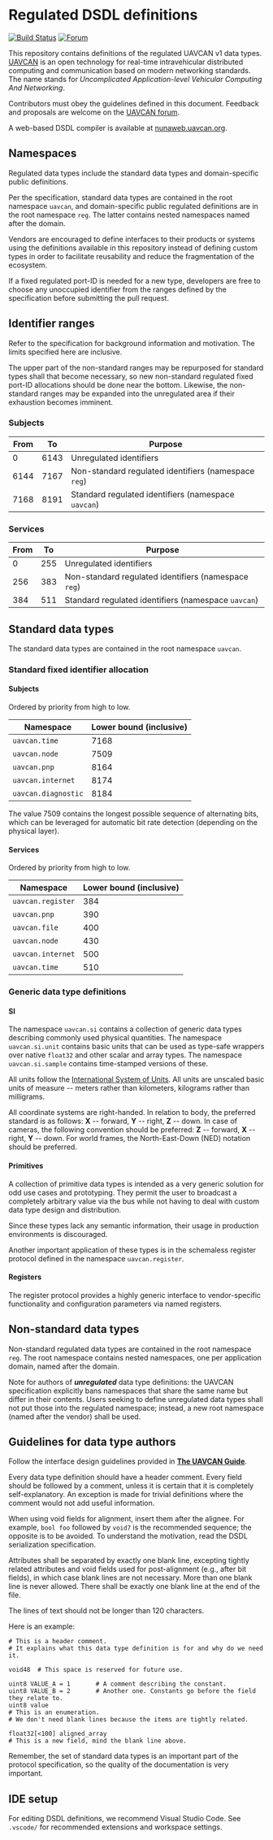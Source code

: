 Regulated DSDL definitions
==========================

[![Build Status](https://travis-ci.org/UAVCAN/public_regulated_data_types.svg?branch=master)](https://travis-ci.org/UAVCAN/public_regulated_data_types)
[![Forum](https://img.shields.io/discourse/https/forum.uavcan.org/users.svg)](https://forum.uavcan.org)

This repository contains definitions of the regulated UAVCAN v1 data types.
[UAVCAN](http://uavcan.org) is an open technology for real-time intravehicular distributed computing
and communication based on modern networking standards.
The name stands for *Uncomplicated Application-level Vehicular Computing And Networking*.

Contributors must obey the guidelines defined in this document.
Feedback and proposals are welcome on the [UAVCAN forum](https://forum.uavcan.org).

A web-based DSDL compiler is available at [nunaweb.uavcan.org](https://nunaweb.uavcan.org).

## Namespaces

Regulated data types include the standard data types and domain-specific public definitions.

Per the specification, standard data types are contained in the root namespace `uavcan`,
and domain-specific public regulated definitions are in the root namespace `reg`.
The latter contains nested namespaces named after the domain.

Vendors are encouraged to define interfaces to their products or systems using the definitions available
in this repository instead of defining custom types in order to facilitate reusability and reduce the
fragmentation of the ecosystem.

If a fixed regulated port-ID is needed for a new type,
developers are free to choose any unoccupied identifier from the ranges
defined by the specification before submitting the pull request.

## Identifier ranges

Refer to the specification for background information and motivation.
The limits specified here are inclusive.

The upper part of the non-standard ranges may be repurposed for standard types shall that become necessary,
so new non-standard regulated fixed port-ID allocations should be done near the bottom.
Likewise, the non-standard ranges may be expanded into the unregulated area if their exhaustion becomes imminent.

### Subjects

From    | To        | Purpose
--------|-----------|-------------------------------------
0       | 6143      | Unregulated identifiers
6144    | 7167      | Non-standard regulated identifiers (namespace `reg`)
7168    | 8191      | Standard regulated identifiers (namespace `uavcan`)

### Services

From    | To        | Purpose
--------|-----------|------------------------------------------------
0       | 255       | Unregulated identifiers
256     | 383       | Non-standard regulated identifiers (namespace `reg`)
384     | 511       | Standard regulated identifiers (namespace `uavcan`)

## Standard data types

The standard data types are contained in the root namespace `uavcan`.

### Standard fixed identifier allocation

#### Subjects

Ordered by priority from high to low.

Namespace                   | Lower bound (inclusive)
----------------------------|-------------------------
`uavcan.time`               | 7168
`uavcan.node`               | 7509
`uavcan.pnp`                | 8164
`uavcan.internet`           | 8174
`uavcan.diagnostic`         | 8184

The value 7509 contains the longest possible sequence of alternating bits,
which can be leveraged for automatic bit rate detection (depending on the physical layer).

#### Services

Ordered by priority from high to low.

Namespace                   | Lower bound (inclusive)
----------------------------|-------------------------
`uavcan.register`           | 384
`uavcan.pnp`                | 390
`uavcan.file`               | 400
`uavcan.node`               | 430
`uavcan.internet`           | 500
`uavcan.time`               | 510

### Generic data type definitions

#### SI

The namespace `uavcan.si` contains a collection of generic data types describing commonly used
physical quantities.
The namespace `uavcan.si.unit` contains basic units that can be used as type-safe wrappers over native `float32`
and other scalar and array types.
The namespace `uavcan.si.sample` contains time-stamped versions of these.

All units follow the [International System of Units](https://en.wikipedia.org/wiki/International_System_of_Units).
All units are unscaled basic units of measure -- meters rather than kilometers, kilograms rather than milligrams.

All coordinate systems are right-handed.
In relation to body, the preferred standard is as follows: **X** -- forward, **Y** -- right, **Z** -- down.
In case of cameras, the following convention should be preferred: **Z** -- forward, **X** -- right, **Y** -- down.
For world frames, the North-East-Down (NED) notation should be preferred.

#### Primitives

A collection of primitive data types is intended as a very generic solution for odd use cases
and prototyping. They permit the user to broadcast a completely arbitrary value via the bus
while not having to deal with custom data type design and distribution.

Since these types lack any semantic information, their usage in production environments is discouraged.

Another important application of these types is in the schemaless register protocol defined
in the namespace `uavcan.register`.

#### Registers

The register protocol provides a highly generic interface to vendor-specific functionality
and configuration parameters via named registers.

## Non-standard data types

Non-standard regulated data types are contained in the root namespace `reg`.
The root namespace contains nested namespaces, one per application domain, named after the domain.

Note for authors of ***unregulated*** data type definitions:
the UAVCAN specification explicitly bans namespaces that share the same name but differ in their contents.
Users seeking to define unregulated data types shall not put those into the regulated namespace;
instead, a new root namespace (named after the vendor) shall be used.

## Guidelines for data type authors

Follow the interface design guidelines provided in [**The UAVCAN Guide**](https://uavcan.org/guide).

Every data type definition should have a header comment.
Every field should be followed by a comment, unless it is certain that it is completely self-explanatory.
An exception is made for trivial definitions where the comment would not add useful information.

When using void fields for alignment, insert them after the alignee.
For example, `bool foo` followed by `void7` is the recommended sequence; the opposite is to be avoided.
To understand the motivation, read the DSDL serialization specification.

Attributes shall be separated by exactly one blank line, excepting tightly related attributes and
void fields used for post-alignment (e.g., after bit fields), in which case blank lines are not necessary.
More than one blank line is never allowed.
There shall be exactly one blank line at the end of the file.

The lines of text should not be longer than 120 characters.

Here is an example:

    # This is a header comment.
    # It explains what this data type definition is for and why do we need it.

    void48  # This space is reserved for future use.

    uint8 VALUE_A = 1       # A comment describing the constant.
    uint8 VALUE_B = 2       # Another one. Constants go before the field they relate to.
    uint8 value
    # This is an enumeration.
    # We don't need blank lines because the items are tightly related.

    float32[<100] aligned_array
    # This is a new field, mind the blank line above.

Remember, the set of standard data types is an important part of the protocol specification,
so the quality of the documentation is very important.

## IDE setup

For editing DSDL definitions, we recommend Visual Studio Code.
See `.vscode/` for recommended extensions and workspace settings.
